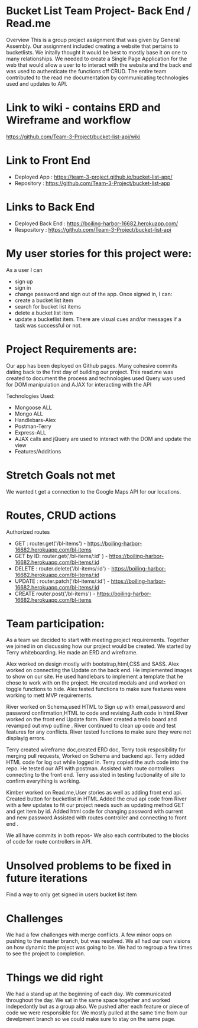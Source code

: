 # Bucket List Team Project- Back End / Read.me
Overview
This is a group project assignment that was given by General Assembly. Our assignment included creating a website that pertains to bucketlists. We initally thought it would be best to mostly base it on one to many relationships. We needed to create a Single Page Application for the web that would allow a user to to interact with the website and the back end was used to authenticate the functions off CRUD.
The entire team contributed to the read me documentation by communicating technologies used and updates to API.

# Link to wiki - contains ERD and Wireframe and workflow
<https://github.com/Team-3-Project/bucket-list-api/wiki>

# Link to Front End
* Deployed App : https://team-3-project.github.io/bucket-list-app/
* Repository : https://github.com/Team-3-Project/bucket-list-app
# Links to Back End
* Deployed Back End : https://boiling-harbor-16682.herokuapp.com/
*  Respository : https://github.com/Team-3-Project/bucket-list-api

# My user stories for this project were:

As a user I can 
* sign up 
* sign in
* change password and sign out of the app.
Once signed in, I can: 
* create a bucket list item 
* search for bucket list items  
* delete a bucket list item 
* update a bucketlist item.
There are visual cues and/or messages if a task was successful or not.

# Project Requirements are:
Our app has been deployed on Github pages.
Many cohesive commits dating back to the first day of building our project.
This read.me was created to document the process and technologies used
Query was used for DOM manipulation and AJAX for interacting with the API

Technologies Used:
* Mongoose ALL
* Mongo ALL
* Handlebars-Alex
* Postman-Terry
* Express-ALL
* AJAX calls and jQuery are used to interact with the DOM and update the view
* Features/Additions

# Stretch Goals not met
We wanted t get a connection to the Google Maps API for our locations.


# Routes, CRUD actions
Authorized routes
* GET : router.get('/bl-items') - https://boiling-harbor-16682.herokuapp.com/bl-items
* GET by ID: router.get('/bl-items/:id' ) - https://boiling-harbor-16682.herokuapp.com/bl-items/:id
* DELETE : router.delete('/bl-items/:id') - https://boiling-harbor-16682.herokuapp.com/bl-items/:id
* UPDATE : router.patch('/bl-items/:id') - https://boiling-harbor-16682.herokuapp.com/bl-items/:id
* CREATE router.post('/bl-items') - https://boiling-harbor-16682.herokuapp.com/bl-items

# Team participation:
As a team we decided to start with meeting project requirements.
Together we joined in on discussing how our project would be created. We started by Terry whiteboarding. He made an ERD and wireframe.

Alex worked on design mostly with bootstrap,html,CSS and SASS. Alex worked on connecting the Update on the back end. He implemented images to show on our site. He used handlebars to implement a template that he chose to work with on the project. He created modals and and worked on toggle functions to hide. Alex tested functions to make sure features were working to mett MVP requirements.

River worked on Schema,used HTML to Sign up with email,password and password confirmation,HTML to code and revising Auth code in html.River worked on the front end Update form. River created a trello board and revamped out mvp outline . River continued to clean up code and test features for any conflicts. River tested functions to make sure they were not displayig errors.

Terry created wireframe doc,created ERD doc, Terry took resposibility for merging pull requests, Worked on Schema and backend api. Terry added HTML code for log out while logged in. Terry copied the auth code into the repo. He tested our API with postman. Assisted with route controllers connecting to the front end. Terry assisted in testing fuctionality of site to confirm everything is working.

Kimber worked on Read.me,User stories as well as adding front end api. Created button for bucketlist in HTML.Added the crud api code from River with a few updates to fit our project needs such as updating method GET and get item by id. Added html code for changing password with current and new password.Assisted with routes controller and connecting to front end .

We all have commits in both repos- We also each contributed to the blocks of code for route controllers in API.

# Unsolved problems to be fixed in future iterations
Find a way to only get signed in users bucket list item

# Challenges

We had a few challenges with merge conflicts.
A few minor oops on pushing to the master branch, but was resolved.
We all had our own visions on how dynamic the project was going to be.
We had to regroup a few times to see the project to completion.


# Things we did right
We had a stand up at the beginning of each day.
We communicated throughout the day.
We sat in the same space together and worked indepedantly but as a group also.
We pushed after each feature or piece of code we were responsible for.
We mostly pulled at the same time from our develpment branch so we could make sure to stay on the same page.

